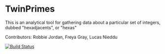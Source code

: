 # TwinPrimes
This is an analytical tool for gathering data about a particular set of integers, dubbed "hexadjacents", or "hexas"

Contributors: Robbie Jordan, Freya Gray, Lucas Nieddu

[![Build Status](https://app.travis-ci.com/freyakgray/TwinPrimes.svg?branch=main)](https://app.travis-ci.com/freyakgray/TwinPrimes)